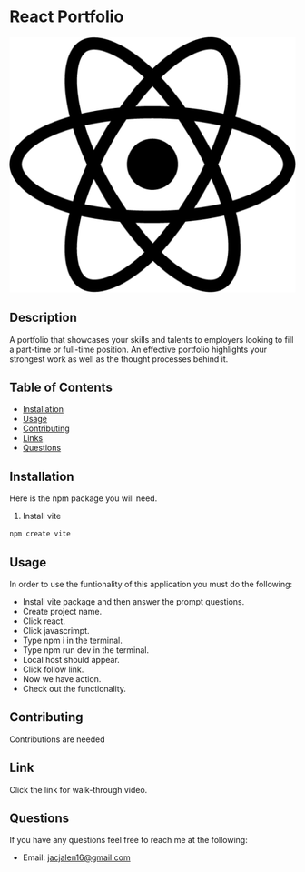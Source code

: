 

# React Portfolio
![image_alt](https://github.com/JalenKAgain/React-Portfolio/blob/ff2b113c0bb255f77e36d9abc07b78004aec68f0/react-icon-512x456-5xl7nmtw.png)


## Description
A portfolio that showcases your skills and talents to employers looking to fill a part-time or full-time position. An effective portfolio highlights your strongest work as well as the thought processes behind it. 

## Table of Contents
- [Installation](#Installation)
- [Usage](#Usage)
- [Contributing](#Contributing)
- [Links](#Links)
- [Questions](#Questions)
        
## Installation
Here is the npm package you will need.
 1. Install vite
   ```sh
   npm create vite
   ```

## Usage
In order to use the funtionality of this application you must do the following:
- Install vite package and then answer the prompt questions.
- Create project name.
- Click react.
- Click javascrimpt.
- Type npm i in the terminal.
- Type npm run dev in the terminal.
- Local host should appear.
- Click follow link.
- Now we have action.
- Check out the functionality.




## Contributing
Contributions are needed


## Link
Click the link for walk-through video. 

                                        
## Questions

If you have any questions feel free to reach me at the following:
- Email: jacjalen16@gmail.com


